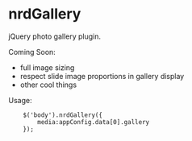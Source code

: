 nrdGallery
========
jQuery photo gallery plugin.

Coming Soon:
 - full image sizing
 - respect slide image proportions in gallery display
 - other cool things

Usage:
```
    $('body').nrdGallery({
		media:appConfig.data[0].gallery
	});
```
